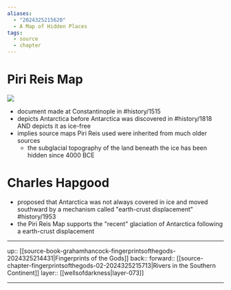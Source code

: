 ```yaml
---
aliases:
  - "2024325215620"
  - A Map of Hidden Places
tags:
  - source
  - chapter
---
```

# Piri Reis Map

![](https://upload.wikimedia.org/wikipedia/commons/thumb/7/70/Piri_reis_world_map_01.jpg/1280px-Piri_reis_world_map_01.jpg)

- document made at Constantinople in #history/1515 
- depicts Antarctica before Antarctica was discovered in #history/1818 AND depicts it as ice-free
- implies source maps Piri Reis used were inherited from much older sources
	- the subglacial topography of the land beneath the ice has been hidden since 4000 BCE

# Charles Hapgood

- proposed that Antarctica was not always covered in ice and moved southward by a mechanism called "earth-crust displacement" #history/1953
- the Piri Reis Map supports the "recent" glaciation of Antarctica following a earth-crust displacement

***

up:: [[source-book-grahamhancock-fingerprintsofthegods-2024325214431|Fingerprints of the Gods]]
back:: 
forward:: [[source-chapter-fingerprintsofthegods-02-2024325215713|Rivers in the Southern Continent]]
layer:: [[wellsofdarkness|layer-073]]

***

